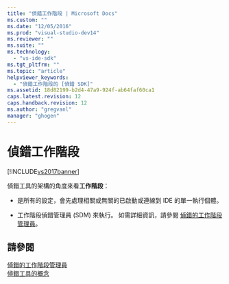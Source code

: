```yaml
---
title: "偵錯工作階段 | Microsoft Docs"
ms.custom: ""
ms.date: "12/05/2016"
ms.prod: "visual-studio-dev14"
ms.reviewer: ""
ms.suite: ""
ms.technology: 
  - "vs-ide-sdk"
ms.tgt_pltfrm: ""
ms.topic: "article"
helpviewer_keywords: 
  - "偵錯工作階段的 [偵錯 SDK]"
ms.assetid: 18d82199-b2d4-47a9-924f-ab64faf60ca1
caps.latest.revision: 12
caps.handback.revision: 12
ms.author: "gregvanl"
manager: "ghogen"
---
```

# 偵錯工作階段
[!INCLUDE[vs2017banner](../../code-quality/includes/vs2017banner.md)]

偵錯工具的架構的角度來看**工作階段**：  
  
-   是所有的設定，會先處理相關或無關的已啟動或連線到 IDE 的單一執行個體。  
  
-   工作階段偵錯管理員 \(SDM\) 來執行。  如需詳細資訊，請參閱 [偵錯的工作階段管理員](../../extensibility/debugger/session-debug-manager.md)。  
  
## 請參閱  
 [偵錯的工作階段管理員](../../extensibility/debugger/session-debug-manager.md)   
 [偵錯工具的概念](../../extensibility/debugger/debugger-concepts.md)